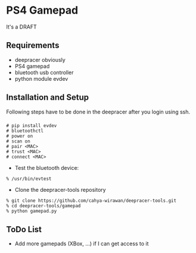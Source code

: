 # PS4 Gamepad
It's a DRAFT
## Requirements
- deepracer obviously
- PS4 gamepad
- bluetooth usb controller
- python module evdev
## Installation and Setup
Following steps have to be done in the deepracer after you login using ssh.  
### 
```
# pip install evdev
# bluetoothctl
# power on
# scan on
# pair <MAC>
# trust <MAC>
# connect <MAC>
```
- Test the bluetooth device:

```
% /usr/bin/evtest
```

- Clone the deepracer-tools repository

```
% git clone https://github.com/cahya-wirawan/deepracer-tools.git
% cd deepracer-tools/gamepad
% python gamepad.py
```
## ToDo List
- Add more gamepads (XBox, ...) if I can get access to it
